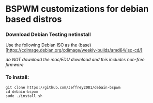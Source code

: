 # BSPWM customizations for debian based distros

### Download Debian Testing netinstall

Use the following Debian ISO as the (base)[https://cdimage.debian.org/cdimage/weekly-builds/amd64/iso-cd/]

*do NOT download the mac/EDU download and this includes non-free firmware*
### To install:

```
git clone https://github.com/Jeffrey2081/debain-bspwm
cd debain-bspwm
sudo ./install.sh
```

